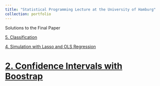 ```yaml
---
title: "Statistical Programming Lecture at the University of Hamburg"
collection: portfolio
---
```

Solutions to the Final Paper


[5. Classification](https://gzhelev2020.github.io/files/4._Simulation_Lasso_OLS_Regression.pdf)

[4. Simulation with Lasso and OLS Regression](https://gzhelev2020.github.io/files/4._Simulation_Lasso_OLS_Regression.pdf/)


# [2. Confidence Intervals with Boostrap](https://gzhelev2020.github.io/portfolio/index/)

